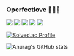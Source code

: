 ### Operfectlove 🧑🏻‍💻

<!--
**Operfectlove/Operfectlove** is a ✨ _special_ ✨ repository because its `README.md` (this file) appears on your GitHub profile.

Here are some ideas to get you started:

- 🔭 I’m currently working on ...
- 🌱 I’m currently learning ...
- 👯 I’m looking to collaborate on ...
- 🤔 I’m looking for help with ...
- 💬 Ask me about ...
- 📫 How to reach me: ...
- 😄 Pronouns: ...
- ⚡ Fun fact: ...
-->

<a href="https://www.acmicpc.net/user/li_la_4" target="_blank"><img src="https://img.shields.io/badge/Algorithm-515BD4?style=flat&logo=The Algorithms&logoColor=FFFFFF"/></a>  <a href="https://instagram.com/monochrome.work" target="_blank"><img src="https://img.shields.io/badge/monochrome.work-8134AF?style=flat&logo=Instagram&logoColor=FFFFFF"/></a>  <a href="" target="_blank"><img src="https://img.shields.io/badge/Windows-DD2A7B?style=flat&logo=Microsoft&logoColor=FFFFFF"/></a>  <a href="" target="_blank"><img src="https://img.shields.io/badge/macOS-FEDA77?style=flat&logo=Apple&logoColor=FFFFFF"/></a>  <a href="https://github.com/Operfectlove" target="_blank"><img src="https://img.shields.io/badge/Operfectlove-F58529?style=flat&logo=GitHub&logoColor=FFFFFF"/></a>

<!--[![Solved.ac Profile](http://mazassumnida.wtf/api/mini/generate_badge?boj=li_la_4)](https://solved.ac/li_la_4/)-->

[![Solved.ac Profile](http://mazassumnida.wtf/api/v2/generate_badge?boj=li_la_4)](https://solved.ac/li_la_4/)

![Anurag's GitHub stats](https://github-readme-stats.vercel.app/api?username=Operfectlove&theme=apprentice)
